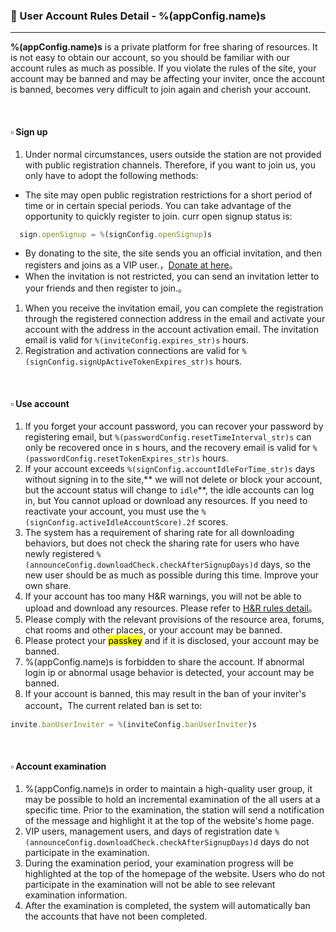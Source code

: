 ### :orange_book: User Account Rules Detail - %(appConfig.name)s
---
**%(appConfig.name)s** is a private platform for free sharing of resources. It is not easy to obtain our account, so you should be familiar with our account rules as much as possible. If you violate the rules of the site, your account may be banned and may be affecting your inviter, once the account is banned, becomes very difficult to join again and cherish your account.

&emsp;

#### :white_small_square: Sign up
1. Under normal circumstances, users outside the station are not provided with public registration channels. Therefore, if you want to join us, you only have to adopt the following methods:
  * The site may open public registration restrictions for a short period of time or in certain special periods. You can take advantage of the opportunity to quickly register to join. curr open signup status is:
  ```javascript
	sign.openSignup = %(signConfig.openSignup)s
  ```
  * By donating to the site, the site sends you an official invitation, and then registers and joins as a VIP user.，[Donate at here](/vip/rules)。
  * When the invitation is not restricted, you can send an invitation letter to your friends and then register to join.。
  
1. When you receive the invitation email, you can complete the registration through the registered connection address in the email and activate your account with the address in the account activation email. The invitation email is valid for `%(inviteConfig.expires_str)s` hours.
1. Registration and activation connections are valid for `%(signConfig.signUpActiveTokenExpires_str)s` hours.

&emsp;

#### :white_small_square: Use account

1. If you forget your account password, you can recover your password by registering email, but `%(passwordConfig.resetTimeInterval_str)s` can only be recovered once in s hours, and the recovery email is valid for `%(passwordConfig.resetTokenExpires_str)s` hours.
1. If your account exceeds `%(signConfig.accountIdleForTime_str)s` days without signing in to the site,** we will not delete or block your account, but the account status will change to `idle`**, the idle accounts can log in, but You cannot upload or download any resources. If you need to reactivate your account, you must use the `%(signConfig.activeIdleAccountScore).2f` scores.
1. The system has a requirement of sharing rate for all downloading behaviors, but does not check the sharing rate for users who have newly registered `%(announceConfig.downloadCheck.checkAfterSignupDays)d` days, so the new user should be as much as possible during this time. Improve your own share.
1. If your account has too many H&R warnings, you will not be able to upload and download any resources. Please refer to [H&R rules detail](/about/manual/hnrRules)。
1. Please comply with the relevant provisions of the resource area, forums, chat rooms and other places, or your account may be banned.
1. Please protect your <mark>passkey</mark> and if it is disclosed, your account may be banned.
1. %(appConfig.name)s is forbidden to share the account. If abnormal login ip or abnormal usage behavior is detected, your account may be banned.
1. If your account is banned, this may result in the ban of your inviter's account，The current related ban is set to:
```javascript
invite.banUserInviter = %(inviteConfig.banUserInviter)s
```

&emsp;

#### :white_small_square: Account examination

1. %(appConfig.name)s in order to maintain a high-quality user group, it may be possible to hold an incremental examination of the all users at a specific time. Prior to the examination, the station will send a notification of the message and highlight it at the top of the website's home page.
1. VIP users, management users, and days of registration date `%(announceConfig.downloadCheck.checkAfterSignupDays)d` days do not participate in the examination.
1. During the examination period, your examination progress will be highlighted at the top of the homepage of the website. Users who do not participate in the examination will not be able to see relevant examination information.
1. After the examination is completed, the system will automatically ban the accounts that have not been completed.